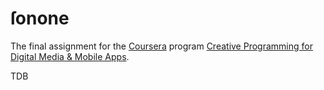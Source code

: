 ſonone
=======

The final assignment for the [Coursera](https://www.coursera.org/) program [Creative Programming for Digital Media & Mobile Apps](https://www.coursera.org/course/digitalmedia).

TDB
